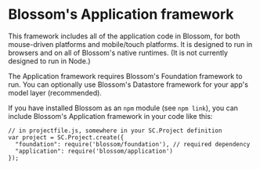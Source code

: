 # Blossom's Application framework

This framework includes all of the application code in Blossom, for both 
mouse-driven platforms and mobile/touch platforms. It is designed to run in 
browsers and on all of Blossom's native runtimes. (It is not currently 
designed to run in Node.)

The Application framework requires Blossom's Foundation framework to run. You 
can optionally use Blossom's Datastore framework for your app's model layer 
(recommended).

If you have installed Blossom as an `npm` module (see `npm link`), you can 
include Blossom's Application framework in your code like this:

    // in projectfile.js, somewhere in your SC.Project definition
    var project = SC.Project.create({
      "foundation": require('blossom/foundation'), // required dependency
      "application": require('blossom/application')
    });
